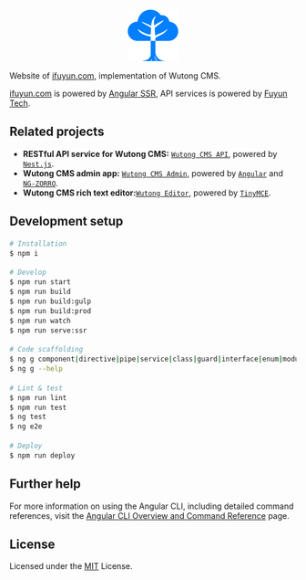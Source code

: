 <br/>
<p align="center">
  <a href="https://www.ifuyun.com" title="心之所向，素履以往 - 浮云网" target="_blank">
    <img src="./public/favicon.png" height="90" alt="Logo of ifuyun.com" />
  </a>
</p>

Website of [ifuyun.com](https://www.ifuyun.com), implementation of Wutong CMS.

[ifuyun.com](https://www.ifuyun.com) is powered by [Angular SSR](https://angular.dev), API services is powered by [Fuyun Tech](https://www.ireadpay.com).

## Related projects

- **RESTful API service for Wutong CMS:** [`Wutong CMS API`](https://www.ireadpay.com), powered by [`Nest.js`](https://nestjs.com).
- **Wutong CMS admin app:** [`Wutong CMS Admin`](https://admin.ireadpay.com), powered by [`Angular`](https://angular.dev) and [`NG-ZORRO`](https://github.com/NG-ZORRO/ng-zorro-antd).
- **Wutong CMS rich text editor:**[`Wutong Editor`](https://bitbucket.org/ifuyun/tinymce), powered by [`TinyMCE`](https://www.tiny.cloud).

## Development setup

```bash
# Installation
$ npm i

# Develop
$ npm run start
$ npm run build
$ npm run build:gulp
$ npm run build:prod
$ npm run watch
$ npm run serve:ssr

# Code scaffolding
$ ng g component|directive|pipe|service|class|guard|interface|enum|module name
$ ng g --help

# Lint & test
$ npm run lint
$ npm run test
$ ng test
$ ng e2e

# Deploy
$ npm run deploy
```

## Further help

For more information on using the Angular CLI, including detailed command references, visit the [Angular CLI Overview and Command Reference](https://angular.dev/tools/cli) page.

## License

Licensed under the [MIT](/LICENSE) License.
